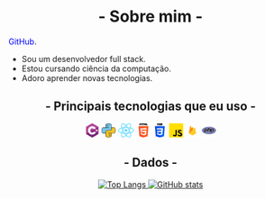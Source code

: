 
<h1 align="center">- Sobre mim -</h1>

<span style="color:blue">GitHub</span>.

- Sou um desenvolvedor full stack.
- Estou cursando ciência da computação.
- Adoro aprender novas tecnologias.

<h2 align="center">- Principais tecnologias que eu uso -</h1>
<p align="center">
<code><img height="25" src="https://github.com/AliA-Mohamad/AliA-Mohamad/blob/main/img/Csharp.png"></code> 
<code><img height="25" src="https://github.com/AliA-Mohamad/AliA-Mohamad/blob/main/img/Python.png"></code>
<code><img height="25" src="https://github.com/AliA-Mohamad/AliA-Mohamad/blob/main/img/Reac.png"></code>
<code><img height="25" src="https://github.com/AliA-Mohamad/AliA-Mohamad/blob/main/img/html-5.png"></code>
<code><img height="25" src="https://github.com/AliA-Mohamad/AliA-Mohamad/blob/main/img/css-3.png"></code>
<code><img height="25" src="https://github.com/AliA-Mohamad/AliA-Mohamad/blob/main/img/js.png"></code>
<code><img height="25" src="https://github.com/AliA-Mohamad/AliA-Mohamad/blob/main/img/google_firebase-2-512.webp"></code>
<code><img height="25" src="https://github.com/AliA-Mohamad/AliA-Mohamad/blob/main/img/php.png"></code>
</p>

<h2 align="center">- Dados -</h1>

<p align="center">
    <a href="https://github.com/AliA-Mohamad">
        <img src="https://github-readme-stats.vercel.app/api/top-langs/?username=AliA-Mohamad&layout=donut&theme=dark" alt="Top Langs">
        <img src="https://github-readme-stats.vercel.app/api?username=AliA-Mohamad&theme=dark" alt="GitHub stats">
    </a>
</p>
